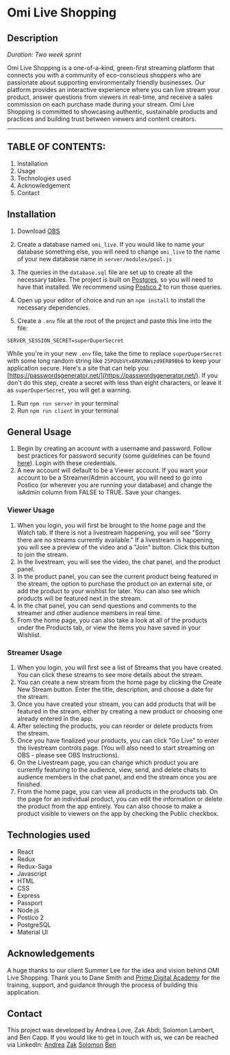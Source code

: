 
# Omi Live Shopping

## Description

_Duration: Two week sprint_

Omi Live Shopping is a one-of-a-kind, green-first streaming platform that connects you with a community of eco-conscious shoppers who are passionate about supporting environmentally friendly businesses. Our platform provides an interactive experience where you can live stream your product, answer questions from viewers in real-time, and receive a sales commission on each purchase made during your stream. Omi Live Shopping is committed to showcasing authentic, sustainable products and practices and building trust between viewers and content creators. 

---
## **TABLE OF CONTENTS:**
1. Installation
1. Usage
1. Technologies used
1. Acknowledgement
1. Contact

## Installation
1. Download [OBS](https://obsproject.com/)

1. Create a database named `omi_live`. If you would like to name your database something else, you will need to change `omi_live` to the name of your new database name in `server/modules/pool.js`
1. The queries in the `database.sql` file are set up to create all the necessary tables. The project is built on [Postgres](https://www.postgresql.org/download/), so you will need to have that installed. We recommend using [Postico 2](https://eggerapps.at/postico2/) to run those queries.
1. Open up your editor of choice and run an `npm install` to install the necessary dependencies.
1. Create a `.env` file at the root of the project and paste this line into the file:
  ```
  SERVER_SESSION_SECRET=superDuperSecret
  ```
  While you're in your new `.env` file, take the time to replace `superDuperSecret` with some long random string like `25POUbVtx6RKVNWszd9ERB9Bb6` to keep your application secure. Here's a site that can help you: [https://passwordsgenerator.net/](https://passwordsgenerator.net/). If you don't do this step, create a secret with less than eight characters, or leave it as `superDuperSecret`, you will get a warning.
1. Run `npm run server` in your terminal
1. Run `npm run client` in your terminal

## General Usage

1. Begin by creating an account with a username and password. Follow best practices for password security (some guidelines can be found [here](https://www.liquidweb.com/blog/password-security-best-practices/)). Login with these credentials. 
1. A new account will default to be a Viewer account. If you want your account to be a Streamer/Admin account, you will need to go into Postico (or wherever you are running your database) and change the isAdmin column from FALSE to TRUE. Save your changes. 

### Viewer Usage 

1. When you login, you will first be brought to the home page and the Watch tab. If there is not a livestream happening, you will see "Sorry there are no streams currently available." If a livestream is happening, you will see a preview of the video and a "Join" button. Click this button to join the stream. 
1. In the livestream, you will see the video, the chat panel, and the product panel. 
1. In the product panel, you can see the current product being featured in the stream, the option to purchase the product on an external site, or add the product to your wishlist for later. You can also see which products will be featured next in the stream. 
1. In the chat panel, you can send questions and comments to the streamer and other audience members in real time. 
1. From the home page, you can also take a look at all of the products under the Products tab, or view the items you have saved in your Wishlist. 

### Streamer Usage
1. When you login, you will first see a list of Streams that you have created. You can click these streams to see more details about the stream. 
1. You can create a new stream from the home page by clicking the Create New Stream button. Enter the title, description, and choose a date for the stream. 
1. Once you have created your stream, you can add products that will be featured in the stream, either by creating a new product or choosing one already entered in the app. 
1. After selecting the products, you can reorder or delete products from the stream. 
1. Once you have finalized your products, you can click "Go Live" to enter the livestream controls page. (You will also need to start streaming on OBS - please see OBS Instructions). 
1. On the Livestream page, you can change which product you are currently featuring to the audience, view, send, and delete chats to audience members in the chat panel, and end the stream once you are finished.
1. From the home page, you can view all products in the products tab. On the page for an individual product, you can edit the information or delete the product from the app entirely. You can also choose to make a product visible to viewers on the app by checking the Public checkbox. 


## Technologies used
* React
* Redux
* Redux-Saga
* Javascript 
* HTML
* CSS
* Express
* Passport 
* Node.js
* Postico 2
* PostgreSQL
* Material UI 

## Acknowledgements
A huge thanks to our client Summer Lee for the idea and vision behind OMI Live Shopping. Thank you to Dane Smith and [Prime Digital Academy](www.primeacademy.io) for the training, support, and guidance through the process of building this application. 

## Contact
This project was developed by Andrea Love, Zak Abdi, Solomon Lambert, and Ben Capp. If you would like to get in touch with us, we can be reached via LinkedIn: 
[Andrea](https://www.linkedin.com/in/andrearlove/)
[Zak](https://www.linkedin.com/in/zakariye/)
[Solomon](https://www.linkedin.com/in/sollambert/)
[Ben](https://www.linkedin.com/in/bencapp/)
